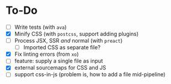 # To-Do
- [ ] Write tests (with `ava`)
- [x] Minify CSS (with `postcss`, support adding plugins)
- [ ] Process JSX, SSR _and_ normal (with `preact`)
    - [ ] Imported CSS as separate file?
- [x] Fix linting errors (from `xo`)
- [ ] feature: supply a single file as input
- [x] external sourcemaps for CSS and JS
- [ ] support css-in-js (problem is, how to add a file mid-pipeline)
